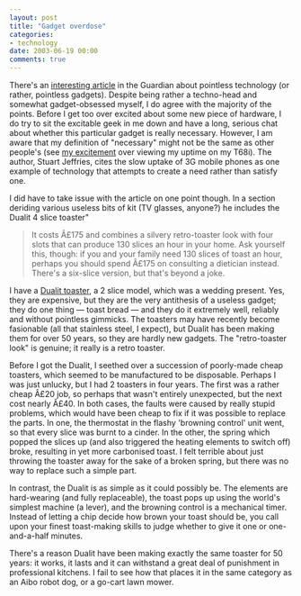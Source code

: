 ```yaml
---
layout: post
title: "Gadget overdose"
categories:
- technology
date: 2003-06-19 00:00
comments: true
---
```


<p>There's an <a href="http://www.guardian.co.uk/g2/story/0,3604,978873,00.html" title="Robots without a cause">interesting article</a> in the Guardian about pointless technology (or rather, pointless gadgets). Despite being rather a techno-head and somewhat gadget-obsessed myself, I do agree with the majority of the points. Before I get too over excited about some new piece of hardware, I do try to sit the excitable geek in me down and have a long, serious chat about whether this particular gadget is really necessary. However, I am aware that my definition of "necessary" might not be the same as other people's (see <a href="http://www.rousette.org.uk/blog/archives/bond-villain-toys/" title="Bond villain toys">my excitement</a> over viewing my uptime on my T68i). The author, Stuart Jeffries, cites the slow uptake of 3G mobile phones as one example of technology that attempts to create a need rather than satisfy one.</p>

<p>I did have to take issue with the article on one point though. In a section deriding various useless bits of kit (TV glasses, anyone?) he includes the Dualit 4 slice toaster"</p>

<blockquote>It costs Â£175 and combines a silvery retro-toaster look with four slots that can produce 130 slices an hour in your home. Ask yourself this, though: if you and your family need 130 slices of toast an hour, perhaps you should spend Â£175 on consulting a dietician instead. There's a six-slice version, but that's beyond a joke.</blockquote>

<p>I have a <a href="http://www.dualit.co.uk/index.htm" title="Dualit website">Dualit toaster</a>, a 2 slice model, which was a wedding present. Yes, they are expensive, but they are the very antithesis of a useless gadget; they do one thing &mdash; toast bread &mdash; and they do it extremely well, reliably and without pointless gimmicks. The toasters may have recently become fasionable (all that stainless steel, I expect), but Dualit has been making them for over 50 years, so they are hardly new gadgets. The "retro-toaster look" is genuine; it really is a retro toaster.</p>

<p>Before I got the Dualit, I seethed over a succession of poorly-made cheap toasters, which seemed to be manufactured to be disposable. Perhaps I was just unlucky, but I had 2 toasters in four years. The first was a rather cheap Â£20 job, so perhaps that wasn't entirely unexpected, but the next cost nearly Â£40. In both cases, the faults were caused by really stupid problems, which would have been cheap to fix if it was possible to replace the parts. In one, the thermostat in the flashy 'browning control' unit went, so that every slice was burnt to a cinder. In the other, the spring which popped the slices up (and also triggered the heating elements to switch off) broke, resulting in yet more carbonised toast. I felt terrible about just throwing the toaster away for the sake of a broken spring, but there was no way to replace such a simple part.</p>

<p>In contrast, the Dualit is as simple as it could possibly be. The elements are hard-wearing (and fully replaceable), the toast pops up using the world's simplest machine (a lever), and the browning control is a mechanical timer. Instead of letting a chip decide how brown your toast should be, you call upon your finest toast-making skills to judge whether to give it one or one-and-a-half minutes.</p>

<p>There's a reason Dualit have been making exactly the same toaster for 50 years: it works, it lasts and it can withstand a great deal of punishment in professional kitchens. I fail to see how that places it in the same category as an Aibo robot dog, or a go-cart lawn mower.</p>
